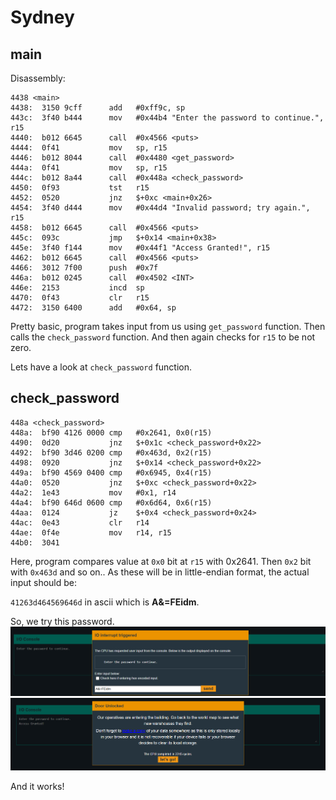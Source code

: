 # Sydney

## main
Disassembly:
```assembly
4438 <main>
4438:  3150 9cff      add	#0xff9c, sp
443c:  3f40 b444      mov	#0x44b4 "Enter the password to continue.", r15
4440:  b012 6645      call	#0x4566 <puts>
4444:  0f41           mov	sp, r15
4446:  b012 8044      call	#0x4480 <get_password>
444a:  0f41           mov	sp, r15
444c:  b012 8a44      call	#0x448a <check_password>
4450:  0f93           tst	r15
4452:  0520           jnz	$+0xc <main+0x26>
4454:  3f40 d444      mov	#0x44d4 "Invalid password; try again.", r15
4458:  b012 6645      call	#0x4566 <puts>
445c:  093c           jmp	$+0x14 <main+0x38>
445e:  3f40 f144      mov	#0x44f1 "Access Granted!", r15
4462:  b012 6645      call	#0x4566 <puts>
4466:  3012 7f00      push	#0x7f
446a:  b012 0245      call	#0x4502 <INT>
446e:  2153           incd	sp
4470:  0f43           clr	r15
4472:  3150 6400      add	#0x64, sp
```

Pretty basic, program takes input from us using `get_password` function. Then calls the `check_password` function. And then again checks for `r15` to be not zero.

Lets have a look at `check_password` function.

## check_password

```assembly
448a <check_password>
448a:  bf90 4126 0000 cmp	#0x2641, 0x0(r15)
4490:  0d20           jnz	$+0x1c <check_password+0x22>
4492:  bf90 3d46 0200 cmp	#0x463d, 0x2(r15)
4498:  0920           jnz	$+0x14 <check_password+0x22>
449a:  bf90 4569 0400 cmp	#0x6945, 0x4(r15)
44a0:  0520           jnz	$+0xc <check_password+0x22>
44a2:  1e43           mov	#0x1, r14
44a4:  bf90 646d 0600 cmp	#0x6d64, 0x6(r15)
44aa:  0124           jz	$+0x4 <check_password+0x24>
44ac:  0e43           clr	r14
44ae:  0f4e           mov	r14, r15
44b0:  3041    
```
Here, program compares value at `0x0` bit at `r15` with 0x2641. Then `0x2` bit with `0x463d` and so on..
As these will be in little-endian format, the actual input should be:

`41263d464569646d` in ascii which is **A&=FEidm**.

So, we try this password.
![alt text](../imgs/mc-sydney/image-2.png)
![alt text](../imgs/mc-sydney/image-3.png)

And it works!